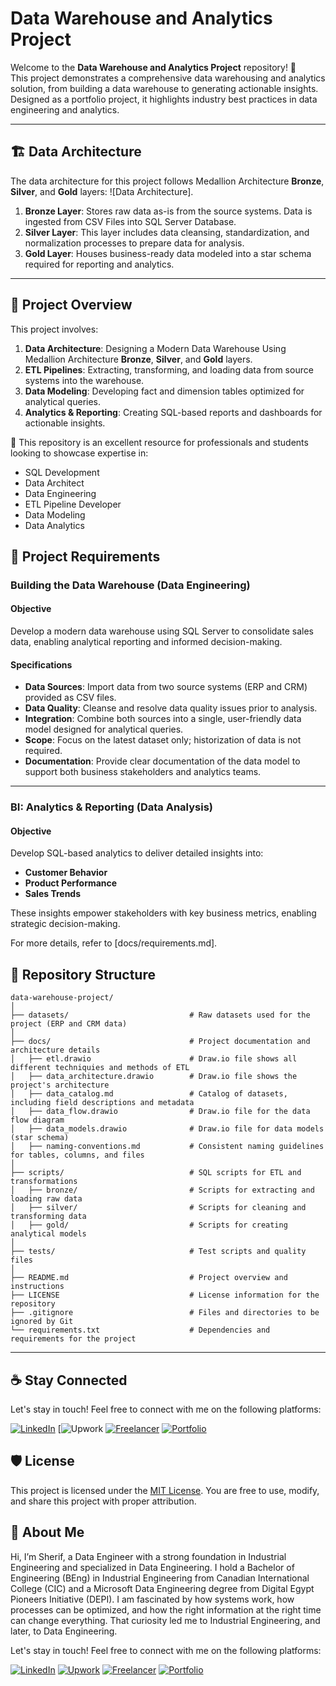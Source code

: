 # Data Warehouse and Analytics Project

Welcome to the **Data Warehouse and Analytics Project** repository! 🚀  
This project demonstrates a comprehensive data warehousing and analytics solution, from building a data warehouse to generating actionable insights. Designed as a portfolio project, it highlights industry best practices in data engineering and analytics.

---
## 🏗️ Data Architecture

The data architecture for this project follows Medallion Architecture **Bronze**, **Silver**, and **Gold** layers:
![Data Architecture].

1. **Bronze Layer**: Stores raw data as-is from the source systems. Data is ingested from CSV Files into SQL Server Database.
2. **Silver Layer**: This layer includes data cleansing, standardization, and normalization processes to prepare data for analysis.
3. **Gold Layer**: Houses business-ready data modeled into a star schema required for reporting and analytics.

---
## 📖 Project Overview

This project involves:

1. **Data Architecture**: Designing a Modern Data Warehouse Using Medallion Architecture **Bronze**, **Silver**, and **Gold** layers.
2. **ETL Pipelines**: Extracting, transforming, and loading data from source systems into the warehouse.
3. **Data Modeling**: Developing fact and dimension tables optimized for analytical queries.
4. **Analytics & Reporting**: Creating SQL-based reports and dashboards for actionable insights.

🎯 This repository is an excellent resource for professionals and students looking to showcase expertise in:
- SQL Development
- Data Architect
- Data Engineering  
- ETL Pipeline Developer  
- Data Modeling  
- Data Analytics
  
## 🚀 Project Requirements

### Building the Data Warehouse (Data Engineering)

#### Objective
Develop a modern data warehouse using SQL Server to consolidate sales data, enabling analytical reporting and informed decision-making.

#### Specifications
- **Data Sources**: Import data from two source systems (ERP and CRM) provided as CSV files.
- **Data Quality**: Cleanse and resolve data quality issues prior to analysis.
- **Integration**: Combine both sources into a single, user-friendly data model designed for analytical queries.
- **Scope**: Focus on the latest dataset only; historization of data is not required.
- **Documentation**: Provide clear documentation of the data model to support both business stakeholders and analytics teams.

---

### BI: Analytics & Reporting (Data Analysis)

#### Objective
Develop SQL-based analytics to deliver detailed insights into:
- **Customer Behavior**
- **Product Performance**
- **Sales Trends**

These insights empower stakeholders with key business metrics, enabling strategic decision-making.  

For more details, refer to [docs/requirements.md].

## 📂 Repository Structure
```
data-warehouse-project/
│
├── datasets/                           # Raw datasets used for the project (ERP and CRM data)
│
├── docs/                               # Project documentation and architecture details
│   ├── etl.drawio                      # Draw.io file shows all different techniquies and methods of ETL
│   ├── data_architecture.drawio        # Draw.io file shows the project's architecture
│   ├── data_catalog.md                 # Catalog of datasets, including field descriptions and metadata
│   ├── data_flow.drawio                # Draw.io file for the data flow diagram
│   ├── data_models.drawio              # Draw.io file for data models (star schema)
│   ├── naming-conventions.md           # Consistent naming guidelines for tables, columns, and files
│
├── scripts/                            # SQL scripts for ETL and transformations
│   ├── bronze/                         # Scripts for extracting and loading raw data
│   ├── silver/                         # Scripts for cleaning and transforming data
│   ├── gold/                           # Scripts for creating analytical models
│
├── tests/                              # Test scripts and quality files
│
├── README.md                           # Project overview and instructions
├── LICENSE                             # License information for the repository
├── .gitignore                          # Files and directories to be ignored by Git
└── requirements.txt                    # Dependencies and requirements for the project
```
---

## ☕ Stay Connected

Let's stay in touch! Feel free to connect with me on the following platforms:

[![LinkedIn](https://img.shields.io/badge/LinkedIn-0077B5?style=for-the-badge&logo=linkedin&logoColor=white)](www.linkedin.com/in/sherif-gamal-61a304336)
[![Upwork](https://www.upwork.com/freelancers/~01b7b6e3cdf572d79e)
[![Freelancer](https://img.shields.io/badge/Newsletter-FF5722?style=for-the-badge&logo=substack&logoColor=white)](https://www.freelancer.com/u/SherifGamal5)
[![Portfolio](https://img.shields.io/badge/LinkedIn-0077B5?style=for-the-badge&logo=linkedin&logoColor=white)](https://sherif-gamal-data-engine-ns2r13f.gamma.site/)

## 🛡️ License

This project is licensed under the [MIT License](LICENSE). You are free to use, modify, and share this project with proper attribution.

## 🌟 About Me

Hi, I’m Sherif, a Data Engineer with a strong foundation in Industrial Engineering and specialized in Data Engineering.
I hold a Bachelor of Engineering (BEng) in Industrial Engineering from Canadian International College (CIC) and a Microsoft Data Engineering degree from Digital Egypt Pioneers Initiative (DEPI).
I am fascinated by how systems work, how processes can be optimized, and how the right information at the right time can change everything. That curiosity led me to Industrial Engineering, and later, to Data Engineering.

Let's stay in touch! Feel free to connect with me on the following platforms:

[![LinkedIn](https://img.shields.io/badge/LinkedIn-0077B5?style=for-the-badge&logo=linkedin&logoColor=white)](www.linkedin.com/in/sherif-gamal-61a304336)
[![Upwork](https://img.shields.io/badge/Website-000000?style=for-the-badge&logo=google-chrome&logoColor=white)](https://www.upwork.com/freelancers/~01b7b6e3cdf572d79e)
[![Freelancer](https://img.shields.io/badge/Newsletter-FF5722?style=for-the-badge&logo=substack&logoColor=white)](https://www.freelancer.com/u/SherifGamal5)
[![Portfolio](https://img.shields.io/badge/LinkedIn-0077B5?style=for-the-badge&logo=linkedin&logoColor=white)](https://sherif-gamal-data-engine-ns2r13f.gamma.site/)
